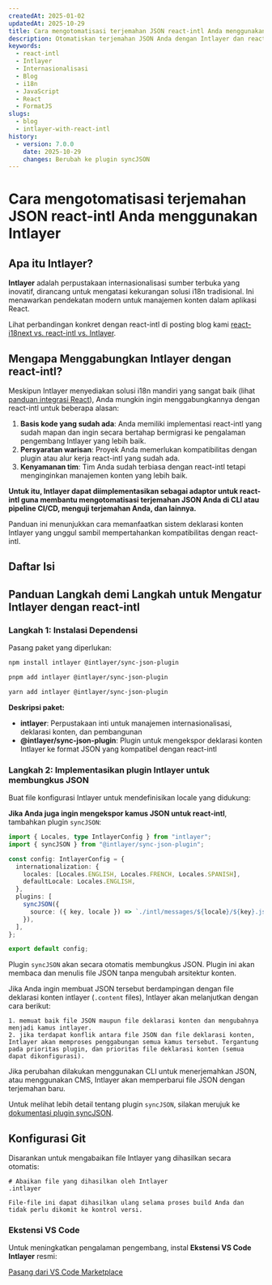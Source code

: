 ```yaml
---
createdAt: 2025-01-02
updatedAt: 2025-10-29
title: Cara mengotomatisasi terjemahan JSON react-intl Anda menggunakan Intlayer
description: Otomatiskan terjemahan JSON Anda dengan Intlayer dan react-intl untuk meningkatkan internasionalisasi dalam aplikasi React.
keywords:
  - react-intl
  - Intlayer
  - Internasionalisasi
  - Blog
  - i18n
  - JavaScript
  - React
  - FormatJS
slugs:
  - blog
  - intlayer-with-react-intl
history:
  - version: 7.0.0
    date: 2025-10-29
    changes: Berubah ke plugin syncJSON
---
```


# Cara mengotomatisasi terjemahan JSON react-intl Anda menggunakan Intlayer

## Apa itu Intlayer?

**Intlayer** adalah perpustakaan internasionalisasi sumber terbuka yang inovatif, dirancang untuk mengatasi kekurangan solusi i18n tradisional. Ini menawarkan pendekatan modern untuk manajemen konten dalam aplikasi React.

Lihat perbandingan konkret dengan react-intl di posting blog kami [react-i18next vs. react-intl vs. Intlayer](https://github.com/aymericzip/intlayer/blob/main/docs/blog/en/react-i18next_vs_react-intl_vs_intlayer.md).

## Mengapa Menggabungkan Intlayer dengan react-intl?

Meskipun Intlayer menyediakan solusi i18n mandiri yang sangat baik (lihat [panduan integrasi React](https://github.com/aymericzip/intlayer/blob/main/docs/docs/en/intlayer_with_vite+react.md)), Anda mungkin ingin menggabungkannya dengan react-intl untuk beberapa alasan:

1. **Basis kode yang sudah ada**: Anda memiliki implementasi react-intl yang sudah mapan dan ingin secara bertahap bermigrasi ke pengalaman pengembang Intlayer yang lebih baik.
2. **Persyaratan warisan**: Proyek Anda memerlukan kompatibilitas dengan plugin atau alur kerja react-intl yang sudah ada.
3. **Kenyamanan tim**: Tim Anda sudah terbiasa dengan react-intl tetapi menginginkan manajemen konten yang lebih baik.

**Untuk itu, Intlayer dapat diimplementasikan sebagai adaptor untuk react-intl guna membantu mengotomatisasi terjemahan JSON Anda di CLI atau pipeline CI/CD, menguji terjemahan Anda, dan lainnya.**

Panduan ini menunjukkan cara memanfaatkan sistem deklarasi konten Intlayer yang unggul sambil mempertahankan kompatibilitas dengan react-intl.

## Daftar Isi

<TOC/>

## Panduan Langkah demi Langkah untuk Mengatur Intlayer dengan react-intl

### Langkah 1: Instalasi Dependensi

Pasang paket yang diperlukan:

```bash packageManager="npm"
npm install intlayer @intlayer/sync-json-plugin
```

```bash packageManager="pnpm"
pnpm add intlayer @intlayer/sync-json-plugin
```

```bash packageManager="yarn"
yarn add intlayer @intlayer/sync-json-plugin
```

**Deskripsi paket:**

- **intlayer**: Perpustakaan inti untuk manajemen internasionalisasi, deklarasi konten, dan pembangunan
- **@intlayer/sync-json-plugin**: Plugin untuk mengekspor deklarasi konten Intlayer ke format JSON yang kompatibel dengan react-intl

### Langkah 2: Implementasikan plugin Intlayer untuk membungkus JSON

Buat file konfigurasi Intlayer untuk mendefinisikan locale yang didukung:

**Jika Anda juga ingin mengekspor kamus JSON untuk react-intl**, tambahkan plugin `syncJSON`:

```typescript fileName="intlayer.config.ts"
import { Locales, type IntlayerConfig } from "intlayer";
import { syncJSON } from "@intlayer/sync-json-plugin";

const config: IntlayerConfig = {
  internationalization: {
    locales: [Locales.ENGLISH, Locales.FRENCH, Locales.SPANISH],
    defaultLocale: Locales.ENGLISH,
  },
  plugins: [
    syncJSON({
      source: ({ key, locale }) => `./intl/messages/${locale}/${key}.json`,
    }),
  ],
};

export default config;
```

Plugin `syncJSON` akan secara otomatis membungkus JSON. Plugin ini akan membaca dan menulis file JSON tanpa mengubah arsitektur konten.

Jika Anda ingin membuat JSON tersebut berdampingan dengan file deklarasi konten intlayer (`.content` files), Intlayer akan melanjutkan dengan cara berikut:

    1. memuat baik file JSON maupun file deklarasi konten dan mengubahnya menjadi kamus intlayer.
    2. jika terdapat konflik antara file JSON dan file deklarasi konten, Intlayer akan memproses penggabungan semua kamus tersebut. Tergantung pada prioritas plugin, dan prioritas file deklarasi konten (semua dapat dikonfigurasi).

Jika perubahan dilakukan menggunakan CLI untuk menerjemahkan JSON, atau menggunakan CMS, Intlayer akan memperbarui file JSON dengan terjemahan baru.

Untuk melihat lebih detail tentang plugin `syncJSON`, silakan merujuk ke [dokumentasi plugin syncJSON](https://github.com/aymericzip/intlayer/blob/main/docs/docs/id/plugins/sync-json.md).

## Konfigurasi Git

Disarankan untuk mengabaikan file Intlayer yang dihasilkan secara otomatis:

```plaintext fileName=".gitignore"
# Abaikan file yang dihasilkan oleh Intlayer
.intlayer
```

    File-file ini dapat dihasilkan ulang selama proses build Anda dan tidak perlu dikomit ke kontrol versi.

### Ekstensi VS Code

Untuk meningkatkan pengalaman pengembang, instal **Ekstensi VS Code Intlayer** resmi:

[Pasang dari VS Code Marketplace](https://marketplace.visualstudio.com/items?itemName=intlayer.intlayer-vs-code-extension)
